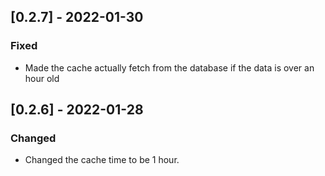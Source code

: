 ## [0.2.7] - 2022-01-30

### Fixed

- Made the cache actually fetch from the database if the data is over an hour old

## [0.2.6] - 2022-01-28

### Changed

- Changed the cache time to be 1 hour.
